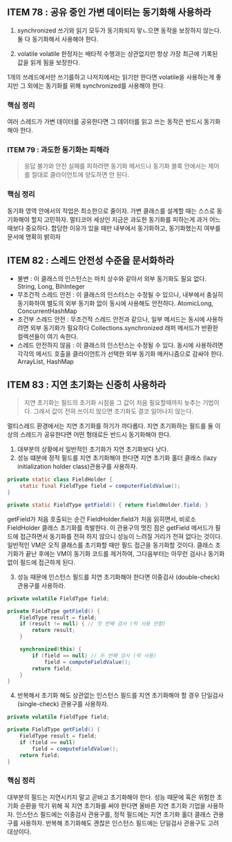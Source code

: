 ## ITEM 78 : 공유 중인 가변 데이터는 동기화해 사용하라

1. synchronized
쓰기와 읽기 모두가 동기화되지 앟ㄴ으면 동작을 보장하지 않는다. 둘 다 동기화해서 사용해야 한다.

2. volatile
volatile 한정자는 배타적 수행과는 상관없지만 항상 가장 최근에 기록된 값을 읽게 됨을 보장한다.

1개의 쓰레드에서만 쓰기를하고 나저지에서는 읽기만 한다면 volatile을 사용하는게 좋지만 그 외에는 동기화를 위해 synchronized를 사용해야 한다.

### 핵심 정리
여러 스레드가 가변 데이터를 공유한다면 그 데이터를 읽고 쓰는 동작은 반드시 동기화 해야 한다.

### ITEM 79 : 과도한 동기화는 피해라

>응답 불가와 안전 실패를 피하려면 동기화 메서드나 동기화 블록 안에서는 제어를 절대로 클라이언트에 양도하면 안 된다.

### 핵심 정리
동기화 영역 안에서의 작업은 최소한으로 줄이자. 가변 클래스를 설계할 때는 스스로 동기화해야 할지 고민하자. 멀티코어 세상인 지금은 과도한 동기화를 피하는게 과거
어느 때보다 중요하다. 합당한 이유가 있을 때만 내부에서 동기화하고, 동기화했는지 여부를 문서에 명확히 밝히자

## ITEM 82 : 스레드 안전성 수준을 문서화하라

- 불변 : 이 클래스의 인스턴스는 마치 상수와 같아서 외부 동기화도 필요 없다. String, Long, BihInteger
- 무조건적 스레드 안전 : 이 클래스의 인스터스는 수정될 수 있으나, 내부에서 충실히 동기화하여 별도의 외부 동기화 없이 동시에 사용해도 안전하다. AtomicLong, ConcurrentHashMap
- 조건부 스레드 안전 : 무조건적 스레드 안전과 같으나, 일부 메서드는 동시에 사용하려면 외부 동기화가 필요하다 Collections.synchronized 래퍼 메서드가 반환한 컬렉션들이 여기 속한다.
- 스레드 안전하지 않음 : 이 클래스의 인스턴스는 수정될 수 있다. 동시에 사용하려면 각각의 메서드 호출을 클라이언트가 선택한 외부 동기화 메커니즘으로 감싸야 한다. ArrayList, HashMap

## ITEM 83 : 지연 초기화는 신중히 사용하라

>지연 초기화는 필드의 초기화 시점을 그 값이 처음 필요할때까지 늦추는 기법이다. 그래서 값이 전혀 쓰이지 않으면 초기화도 결코 일어나지 않는다.

멀티스레드 환경에서는 지연 초기화를 하기가 까다롭다. 지연 초기화하는 필드를 둘 이상의 스레드가 공유한다면 어떤 형태로든 반드시 동기화해야 한다.

1. 대부분의 상황에서 일반적인 초기화가 지연 초기화보다 낫다.
2. 성능 떄분에 정적 필드를 지연 초기화해야 한다면 지연 초기화 홀더 클래스 (lazy initialization holder class)관용구를 사용하자.

```java
private static class FieldHolder {
    static final FieldType field = computerFieldValue();
}

private static FieldType getField() { return FieldHolder.field; }
```
getField가 처음 호출되는 순간 FieldHolder.field가 처음 읽히면서, 비로소 FieldHolder 클래스 초기화를 촉발한다. 이 관용구의 멋진 점은
getField 메서드가 필드에 접근하면서 동기화를 전혀 하지 않으니 성능이 느려질 거리가 전혀 없다는 것이다. 일반적인 VM은 오직 클래스를 초기화할 때만 필드 접근을
동기화할 것이다. 클래스 초기화가 끝난 후에는 VM이 동기화 코드를 제거하여, 그다음부터는 아무런 검사나 동기화 없이 필드에 접근하게 된다.

3. 성능 때문에 인스턴스 필드를 지연 초기화해야 한다면 이중검사 (double-check) 관용구를 사용하라.
```java
private volatile FieldType field;

private FieldType getField() {
    FieldType result = field;
    if (result != null) { // 첫 번째 검사 (락 사용 안함)
        return result;
    }

    synchronized(this) {
        if (field == null) // 두 번째 검사 (락 사용)
            field = computeFieldValue();
        return field;
    }
}
```

4. 반복해서 초기화 해도 상관없는 인스턴스 필드를 지연 초기화해야 할 경우 단일검사 (single-check) 관용구를 사용하자.
```java
private volatile FieldType field;

private FieldType getField() {
    FieldType result = field;
    if (field == null)
        field = computeFieldValue();
    return field;
}
```

### 핵심 정리
대부분의 필드는 지연시키지 말고 곧바고 초기화해야 한다. 성능 때문에 혹은 위험한 초기화 순환을 막기 위해 꼭 지연 초기화를 써야 한다면 올바른 지연 초기화 기업을 사용하자.
인스턴스 필드에는 이중검사 관용구를,
정적 필드에는 지연 초기화 홀더 클래스 관용구를 사용하자.
반복해 초기화해도 괜찮은 인스턴스 필드에는 단일검사 관용구도 고려 대상이다.



